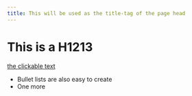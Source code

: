 ```yaml
---
title: This will be used as the title-tag of the page head
---
```


# This is a H1213

[the clickable text](http://xlson.com/)

* Bullet lists are also easy to create
* One more
